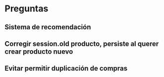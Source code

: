 # Preguntas

## Sistema de recomendación

## Corregir session.old producto, persiste al querer crear producto nuevo

## Evitar permitir duplicación de compras
